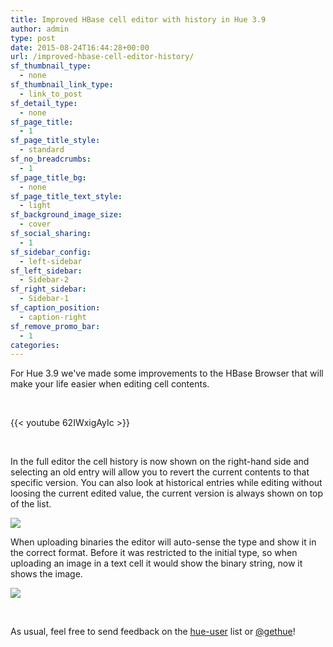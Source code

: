 ```yaml
---
title: Improved HBase cell editor with history in Hue 3.9
author: admin
type: post
date: 2015-08-24T16:44:28+00:00
url: /improved-hbase-cell-editor-history/
sf_thumbnail_type:
  - none
sf_thumbnail_link_type:
  - link_to_post
sf_detail_type:
  - none
sf_page_title:
  - 1
sf_page_title_style:
  - standard
sf_no_breadcrumbs:
  - 1
sf_page_title_bg:
  - none
sf_page_title_text_style:
  - light
sf_background_image_size:
  - cover
sf_social_sharing:
  - 1
sf_sidebar_config:
  - left-sidebar
sf_left_sidebar:
  - Sidebar-2
sf_right_sidebar:
  - Sidebar-1
sf_caption_position:
  - caption-right
sf_remove_promo_bar:
  - 1
categories:
---
```


For Hue 3.9 we've made some improvements to the HBase Browser that will make your life easier when editing cell contents.

&nbsp;

{{< youtube 62IWxigAyIc >}}

&nbsp;

In the full editor the cell history is now shown on the right-hand side and selecting an old entry will allow you to revert the current contents to that specific version. You can also look at historical entries while editing without loosing the current edited value, the current version is always shown on top of the list.

[<img src="https://cdn.gethue.com/uploads/2015/08/Screenshot-2015-08-20-16.32.50-1024x503.png"  />][1]

When uploading binaries the editor will auto-sense the type and show it in the correct format. Before it was restricted to the initial type, so when uploading an image in a text cell it would show the binary string, now it shows the image.

[<img src="https://cdn.gethue.com/uploads/2015/08/Screenshot-2015-08-20-16.34.44-1024x491.png"  />][2]

&nbsp;

As usual, feel free to send feedback on the [hue-user][3] list or [@gethue][4]!

&nbsp;

[1]: https://cdn.gethue.com/uploads/2015/08/Screenshot-2015-08-20-16.32.50.png
[2]: https://cdn.gethue.com/uploads/2015/08/Screenshot-2015-08-20-16.34.44.png
[3]: http://groups.google.com/a/cloudera.org/group/hue-user
[4]: https://twitter.com/gethue
